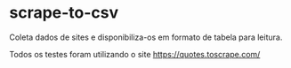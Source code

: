 # scrape-to-csv

Coleta dados de sites e disponibiliza-os em formato de tabela para leitura.

Todos os testes foram utilizando o site https://quotes.toscrape.com/
